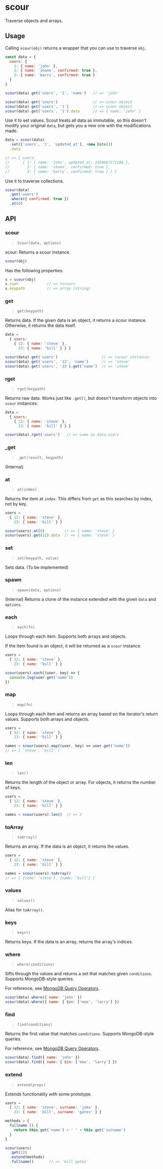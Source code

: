 # scour

Traverse objects and arrays.

## Usage

Calling `scour(obj)` returns a wrapper that you can use to traverse `obj`.

```js
const data = {
  users: {
    1: { name: 'john' },
    2: { name: 'shane', confirmed: true },
    3: { name: 'barry', confirmed: true }
  }
}

scour(data).get('users', '1', 'name')   // => 'john'

scour(data).get('users')                // => scour object
scour(data).get('users', '1')           // => scour object
scour(data).get('users', '1').data      // => { name: 'john' }
```

Use it to set values. Scout treats all data as immutable, so this doesn't
modify your original `data`, but gets you a new one with the modifications made.

```js
data = scour(data)
  .set(['users', '1', 'updated_at'], +new Date())
  .data

// => { users:
//      { 1: { name: 'john', updated_at: 1450667171188 },
//        2: { name: 'shane', confirmed: true },
//        3: { name: 'barry', confirmed: true } } }
```


Use it to traverse collections.

```js
scour(data)
  .get('users')
  .where({ confirmed: true })
  .at(0)
```

## API

<!--api-->

### scour

> `Scour(data, options)`

scour:
Returns a scour instance.

```js
scour(obj)
```

Has the following properties:

```js
s = scour(obj)
s.root             // => <scour>
s.keypath          // => array (string)
```

### get

> `get(keypath)`

Returns data. If the given data is an object, it returns a scour instance.
Otherwise, it returns the data itself.

```js
data =
  { users:
    { 12: { name: 'steve' },
      23: { name: 'bill' } } }

scour(data).get('users')                    // => <scour instance>
scour(data).get('users', '12', 'name')      // => 'steve'
scour(data).get('users', '23').get('name')  // => 'steve'

```

### rget

> `rget(keypath)`

Returns raw data. Works just like `.get()`, but doesn't transform objects
into `scour` instances.

```js
data =
  { users:
    { 12: { name: 'steve' },
      23: { name: 'bill' } } }

scour(data).rget('users')   // => same as data.users

```

### _get

> `_get(result, keypath)`

(Internal)

### at

> `at(index)`

Returns the item at `index`. This differs from `get` as this searches by
index, not by key.

```js
users =
  { 12: { name: 'steve' },
    23: { name: 'bill' } }

scour(users).at(0)         // => { name: 'steve' }
scour(users).get(12).data  // => { name: 'steve' }

```

### set

> `set(keypath, value)`

Sets data. (To be implemented)

### spawn

> `spawn(data, options)`

(Internal) Returns a clone of the instance extended with the given `data`
and `options`.

### each

> `each(fn)`

Loops through each item. Supports both arrays and objects.

If the item found is an object, it will be returned as a `scour` instance.

```js
users =
  { 12: { name: 'steve' },
    23: { name: 'bill' } }

scour(users).each((user, key) => {
  console.log(user.get('name'))
})

```

### map

> `map(fn)`

Loops through each item and returns an array based on the iterator's
return values. Supports both arrays and objects.

```js
users =
  { 12: { name: 'steve' },
    23: { name: 'bill' } }

names = scour(users).map((user, key) => user.get('name'))
// => [ 'steve', 'bill' ]

```

### len

> `len()`

Returns the length of the object or array. For objects, it returns the
number of keys.

```js
users =
  { 12: { name: 'steve' },
    23: { name: 'bill' } }

names = scour(users).len()  // => 2

```

### toArray

> `toArray()`

Returns an array. If the data is an object, it returns the values.

```js
users =
  { 12: { name: 'steve' },
    23: { name: 'bill' } }

names = scour(users).toArray()
// => [ {name: 'steve'}, {name: 'bill'} ]

```

### values

> `values()`

Alias for `toArray()`.

### keys

> `keys()`

Returns keys. If the data is an array, returns the array's indices.

### where

> `where(conditions)`

Sifts through the values and returns a set that matches given `conditions`.
Supports MongoDB-style queries.

For reference, see [MongoDB Query Operators][query-ops].

[query-ops]: https://docs.mongodb.org/manual/reference/operator/query/

```js
scour(data).where({ name: 'john' })
scour(data).where({ name: { $in: ['moe', 'larry'] })
```

### find

> `find(conditions)`

Returns the first value that matches `conditions`.
Supports MongoDB-style queries.

For reference, see [MongoDB Query Operators][query-ops].

[query-ops]: https://docs.mongodb.org/manual/reference/operator/query/

```js
scour(data).find({ name: 'john' })
scour(data).find({ name: { $in: ['moe', 'larry'] })
```

### extend

> `extend(props)`

Extends functionality with some prototype.

```js
users =
  { 12: { name: 'steve', surname: 'jobs' },
    23: { name: 'bill', surname: 'gates' } }

methods = {
  fullname () {
    return this.get('name') + ' ' + this.get('surname')
  }
}

scour(users)
  .get(12)
  .extend(methods)
  .fullname()       // => 'bill gates'

```
<!--api:end-->
